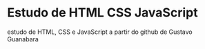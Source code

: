 # Estudo de HTML CSS JavaScript
 estudo de HTML, CSS e JavaScript a partir do github de Gustavo Guanabara
